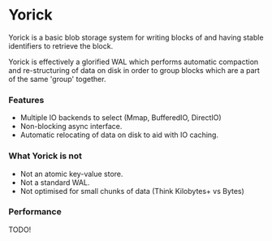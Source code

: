 # Yorick

Yorick is a basic blob storage system for writing blocks of and having stable identifiers to retrieve the block.

Yorick is effectively a glorified WAL which performs automatic compaction and re-structuring of data on disk
in order to group blocks which are a part of the same 'group' together.


### Features

- Multiple IO backends to select (Mmap, BufferedIO, DirectIO)
- Non-blocking async interface.
- Automatic relocating of data on disk to aid with IO caching.


### What Yorick is not

- Not an atomic key-value store.
- Not a standard WAL.
- Not optimised for small chunks of data (Think Kilobytes+ vs Bytes)


### Performance

TODO!